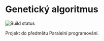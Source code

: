 # Genetický algoritmus
![Build status](https://travis-ci.org/Hnatekmar/GeneticAlgorithm.svg "Build")

Projekt do předmětu Paralelní programování.
